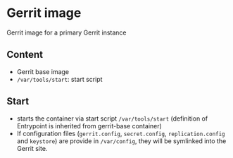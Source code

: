 # Gerrit image

Gerrit image for a primary Gerrit instance

## Content

* Gerrit base image
* `/var/tools/start`: start script

## Start

* starts the container via start script `/var/tools/start` (definition of
Entrypoint is inherited from gerrit-base container)
* If configuration files (`gerrit.config`, `secret.config`, `replication.config`
and `keystore`) are provide in `/var/config`, they will be symlinked into the
Gerrit site.
